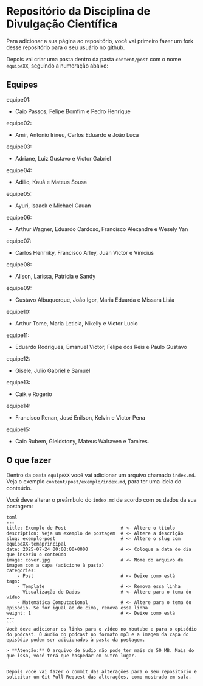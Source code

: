 # Repositório da Disciplina de Divulgação Científica

Para adicionar a sua página ao repositório, você vai primeiro fazer um fork desse repositório para o seu usuário no github. 

Depois vai criar uma pasta dentro da pasta `content/post` com o nome `equipeXX`, seguindo a numeração abaixo:

## Equipes

equipe01: 
 - Caio Passos, Felipe Bomfim e Pedro Henrique
  
equipe02: 
 - Amir, Antonio Irineu, Carlos Eduardo e João Luca

equipe03: 
 - Adriane, Luiz Gustavo e Victor Gabriel

equipe04: 
 - Adilio, Kauã e Mateus Sousa

equipe05: 
 - Ayuri, Isaack e Michael Cauan

equipe06: 
 - Arthur Wagner, Eduardo Cardoso, Francisco Alexandre e Wesely Yan

equipe07: 
 - Carlos Henrriky, Francisco Arley, Juan Victor e Vinicius

equipe08: 
 - Alison, Larissa, Patricia e Sandy

equipe09: 
 - Gustavo Albuquerque, João Igor, Maria Eduarda e Missara Lisia

equipe10: 
 - Arthur Tome, Maria Leticia, Nikelly e Victor Lucio

equipe11: 
 - Eduardo Rodrigues, Emanuel Victor, Felipe dos Reis e Paulo Gustavo

equipe12: 
 - Gisele, Julio Gabriel e Samuel

equipe13: 
 - Caik e Rogerio

equipe14: 
 - Francisco Renan, José Enilson, Kelvin e Victor Pena

equipe15: 
 - Caio Rubem, Gleidstony, Mateus Walraven e Tamires.

## O que fazer
Dentro da pasta `equipeXX` você vai adicionar um arquivo chamado `index.md`. Veja o exemplo `content/post/exemplo/index.md`, para ter uma ideia do conteúdo. 

Você deve alterar o preâmbulo do `index.md` de acordo com os dados da sua postagem:

````
toml
---
title: Exemplo de Post                    # <- Altere o título
description: Veja um exemplo de postagem  # <- Altere a descrição
slug: exemplo-post                        # <- Altere o slug com equipeXX-temaprincipal
date: 2025-07-24 00:00:00+0000            # <- Coloque a data do dia que inseriu o conteúdo         
image: cover.jpg                          # <- Nome do arquivo de imagem com a capa (adicione à pasta) 
categories:
    - Post                                # <- Deixe como está
tags:
    - Template                            # <- Remova essa linha
    - Visualização de Dados               # <- Altere para o tema do vídeo
    - Matemática Computacional            # <- Altere para o tema do episódio. Se for igual ao de cima, remova essa linha 
weight: 1                                 # <- Deixe como está
---
```
Você deve adicionar os links para o vídeo no Youtube e para o episódio do podcast. O áudio do podcast no formato mp3 e a imagem da capa do episódio podem ser adicionados à pasta da postagem.

> **Atenção:** O arquivo de áudio não pode ter mais de 50 MB. Mais do que isso, você terá que hospedar em outro lugar.


Depois você vai fazer o commit das alterações para o seu repositório e solicitar um Git Pull Request das alterações, como mostrado em sala. 






